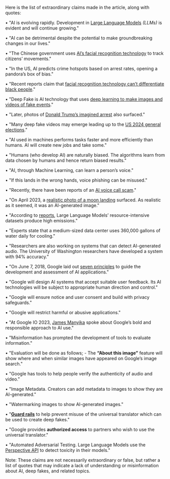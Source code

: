 Here is the list of extraordinary claims made in the article, along with quotes:

• "AI is evolving rapidly. Development in [Large Language Models](https://youtu.be/iR2O2GPbB0E) *(LLMs)* is evident and will continue growing."

• "AI can be detrimental despite the potential to make groundbreaking changes in our lives."

• "The Chinese government uses [AI’s facial recognition technology](https://www.npr.org/2021/01/05/953515627/facial-recognition-and-beyond-journalist-ventures-inside-chinas-surveillance-sta) to track citizens’ movements."

• "In the US, AI predicts crime hotspots based on arrest rates, opening a pandora’s box of bias."

• "Recent reports claim that [facial recognition technology can’t differentiate black people](https://www.scientificamerican.com/article/police-facial-recognition-technology-cant-tell-black-people-apart)."

• "Deep Fake is AI technology that uses [deep learning to make images and videos of fake events](https://www.theguardian.com/technology/2020/jan/13/what-are-deepfakes-and-how-can-you-spot-them)."

• "Later, photos of [Donald Trump’s imagined arrest](https://arstechnica.com/tech-policy/2023/03/fake-ai-generated-images-imagining-donald-trumps-arrest-circulate-on-twitter/) also surfaced."

• "Many deep fake videos may emerge leading up to the [US 2024 general elections](https://www.wired.com/story/chatgpt-generative-ai-deepfake-2024-us-presidential-election/)."

• "AI used in machines performs tasks faster and more efficiently than humans. AI will create new jobs and take some."

• "Humans (who develop AI) are naturally biased. The algorithms learn from data chosen by humans and hence return biased results."

• "AI, through Machine Learning, can learn a person’s voice."

• "If this lands in the wrong hands, voice phishing can be misused."

• "Recently, there have been reports of an [AI voice call scam](https://www.washingtonpost.com/technology/2023/03/05/ai-voice-scam/)."

• "On April 2023, a [realistic photo of a moon landing](https://www.reuters.com/article/idUSL1N3702LA) surfaced. As realistic as it seemed, it was an AI-generated image."

• "According to [reports](https://www.forbes.com/sites/bernardmarr/2023/03/22/green-intelligence-why-data-and-ai-must-become-more-sustainable/?sh=2498e64c7658), Large Language Models’ resource-intensive datasets produce high emissions."

• "Experts state that a medium-sized data center uses 360,000 gallons of water daily for cooling."

• "Researchers are also working on systems that can detect AI-generated audio. The University of Washington researchers have developed a system with 94% accuracy."

• "On June 7, 2018, Google laid out [seven principles](https://ai.google/responsibility/principles/) to guide the development and assessment of AI applications."

• "Google will design AI systems that accept suitable user feedback. Its AI technologies will be subject to appropriate human direction and control."

• "Google will ensure notice and user consent and build with privacy safeguards."

• "Google will restrict harmful or abusive applications."

• "At Google IO 2023, [James Manyika](https://blog.google/authors/james-manyika/) spoke about Google’s bold and responsible approach to AI use."

• "Misinformation has prompted the development of tools to evaluate information."

• "Evaluation will be done as follows; - The **“About this image”** feature will show where and when similar images have appeared on Google’s image search."

• "Google has tools to help people verify the authenticity of audio and video."

• "Image Metadata. Creators can add metadata to images to show they are AI-generated."

• "Watermarking images to show AI-generated images."

• "[**Guard rails**](https://cloud.google.com/blog/topics/inside-google-cloud/building-security-guardrails-for-developers-with-google-cloud) to help prevent misuse of the universal translator which can be used to create deep fakes."

• "Google provides **authorized access** to partners who wish to use the universal translator."

• "Automated Adversarial Testing. Large Language Models use the [Perspective API](https://perspectiveapi.com/) to detect toxicity in their models."

Note: These claims are not necessarily extraordinary or false, but rather a list of quotes that may indicate a lack of understanding or misinformation about AI, deep fakes, and related topics.
